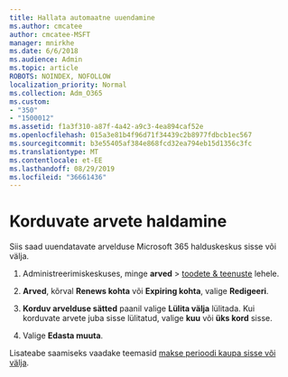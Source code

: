 ```yaml
---
title: Hallata automaatne uuendamine
ms.author: cmcatee
author: cmcatee-MSFT
manager: mnirkhe
ms.date: 6/6/2018
ms.audience: Admin
ms.topic: article
ROBOTS: NOINDEX, NOFOLLOW
localization_priority: Normal
ms.collection: Adm_O365
ms.custom:
- "350"
- "1500012"
ms.assetid: f1a3f310-a87f-4a42-a9c3-4ea894caf52e
ms.openlocfilehash: 015a3e81b4f96d71f34439c2b8977fdbcb1ec567
ms.sourcegitcommit: b3e55405af384e868fcd32ea794eb15d1356c3fc
ms.translationtype: MT
ms.contentlocale: et-EE
ms.lasthandoff: 08/29/2019
ms.locfileid: "36661436"
---
```

# <a name="manage-recurring-billing"></a>Korduvate arvete haldamine

Siis saad uuendatavate arvelduse Microsoft 365 halduskeskus sisse või välja.
  
1. Administreerimiskeskuses, minge **arved** \> [toodete & teenuste](https://go.microsoft.com/fwlink/p/?linkid=842054) lehele.

2. **Arved**, kõrval **Renews kohta** või **Expiring kohta**, valige **Redigeeri**.

3. **Korduv arvelduse sätted** paanil valige **Lülita välja** lülitada. Kui korduvate arvete juba sisse lülitatud, valige **kuu** või **üks kord** sisse.

4. Valige **Edasta muuta**.

Lisateabe saamiseks vaadake teemasid [makse perioodi kaupa sisse või välja](https://docs.microsoft.com/office365/admin/subscriptions-and-billing/renew-your-subscription?view=o365-worldwide#turn-recurring-billing-off-or-on).